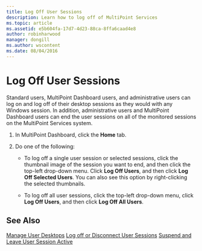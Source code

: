 ```yaml
---
title: Log Off User Sessions
description: Learn how to log off of MultiPoint Services
ms.topic: article
ms.assetid: e5b604fa-17d7-4d23-88ca-8ffa6caad4e8
author: robinharwood
manager: dongill
ms.author: wscontent
ms.date: 08/04/2016
---
```

# Log Off User Sessions
Standard users, MultiPoint Dashboard users, and administrative users can log on and log off of their desktop sessions as they would with any Windows session. In addition, administrative users and MultiPoint Dashboard users can end the user sessions on all of the monitored sessions on the MultiPoint Services system.

1.  In MultiPoint Dashboard, click the **Home** tab.

2.  Do one of the following:

    -   To log off a single user session or selected sessions, click the thumbnail image of the session you want to end, and then click the top-left drop-down menu. Click **Log Off Users**, and then click **Log Off Selected Users**. You can also see this option by right-clicking the selected thumbnails.

    -   To log off all user sessions, click the top-left drop-down menu, click **Log Off Users**, and then click **Log Off All Users**.

## See Also
[Manage User Desktops](manage-user-desktops-using-multipoint-dashboard.md)
[Log off or Disconnect User Sessions](Log-off-or-Disconnect-User-Sessions.md)
[Suspend and Leave User Session Active](Suspend-and-Leave-User-Session-Active.md)